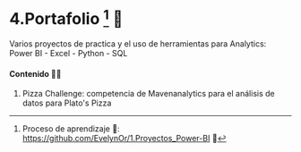 # 4.Portafolio [^1] 💼 
Varios proyectos de practica y el uso de herramientas para Analytics:  Power BI - Excel - Python - SQL

#### Contenido 👩‍💻

1. Pizza Challenge: competencia de Mavenanalytics para el análisis de datos para Plato's Pizza







[^1]: Proceso de aprendizaje 🧠: https://github.com/EvelynOr/1.Proyectos_Power-BI 👣 
